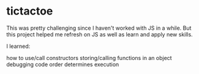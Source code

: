 # tictactoe

This was pretty challenging since I haven't worked with
JS in a while. But this project helped me refresh on JS
as well as learn and apply new skills.

I learned:

how to use/call constructors
storing/calling functions in an object
debugging 
code order determines execution